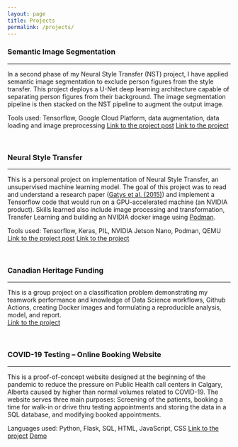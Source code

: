 ```yaml
---
layout: page
title: Projects
permalink: /projects/
---
```



### Semantic Image Segmentation

---
In a second phase of my Neural Style Transfer (NST) project, I have applied semantic image segmentation to exclude person figures from the style transfer. This project deploys a U-Net deep learning architecture capable of separating person figures from their background. The image segmentation pipeline is then stacked on the NST pipeline to augment the output image.  

Tools used: Tensorflow, Google Cloud Platform, data augmentation, data loading and image preprocessing
[Link to the project post](https://artanzand.github.io//sematic-segmentation/)
[Link to the project](https://github.com/artanzand/image_segmentation_NST)
  
<br>

### Neural Style Transfer

---
This is a personal project on implementation of Neural Style Transfer, an unsupervised machine learning model. The goal of this project was to read and understand a research paper ([Gatys et al. (2015)](<https://arxiv.org/abs/1508.06576>)) and implement a Tensorflow code that would run on a GPU-accelerated machine (an NVIDIA product). Skills learned also include image processing and transformation, Transfer Learning and building an NVIDIA docker image using [Podman](https://artanzand.github.io//Tensorflow-Docker/).

Tools used: Tensorflow, Keras, PIL, NVIDIA Jetson Nano, Podman, QEMU  
[Link to the project post](https://artanzand.github.io//neural-style-transfer/)
[Link to the project](https://github.com/artanzand/neural_style_transfer)
  
<br>

### Canadian Heritage Funding

---
This is a group project on a classification problem demonstrating my teamwork performance and knowledge of Data Science workflows, Github Actions, creating Docker images and formulating a reproducible analysis, model, and report.  
[Link to the project](https://github.com/artanzand/canadian_heritage_funding)

<br>

### COVID-19 Testing – Online Booking Website

---
This is a proof-of-concept website designed at the beginning of the pandemic to reduce the pressure on Public Health call centers in Calgary, Alberta caused by higher than normal volumes related to COVID-19. The website serves three main purposes: Screening of the patients, booking a time for walk-in or drive thru testing appointments and storing the data in a SQL database, and modifying booked appointments.  

Languages used: Python, Flask, SQL, HTML, JavaScript, CSS
[Link to the project](https://github.com/artanzand/Final-Project---CS50)
[Demo](https://www.youtube.com/watch?v=VdjYeRtxZYI&ab_channel=artanzandian)
